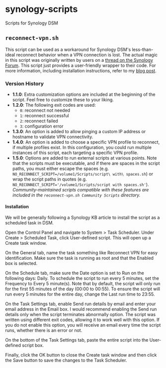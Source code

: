 # synology-scripts

Scripts for Synology DSM

## `reconnect-vpn.sh`

This script can be used as a workaround for Synology DSM's less-than-ideal reconnect behavior when a VPN connection is lost. The actual magic in this script was originally written by users on a [thread on the Synology Forum](https://community.synology.com/enu/forum/17/post/53791). This script just provides a user-friendly wrapper to their code. For more information, including installation instructions, refer to my [blog post](https://blog.harrier.us/reconnecting-a-failed-vpn-connection-on-synology-dsm-6/).

### Version History

- **1.1.0**: Extra customization options are included at the beginning of the script. Feel free to customize these to your liking.
- **1.2.0**: The following exit codes are used:
	- `0`: reconnect not needed
	- `1`: reconnect successful
	- `2`: reconnect failed
	- `3`: configuration error
- **1.3.0**: An option is added to allow pinging a custom IP address or hostname to validate VPN connectivity.
- **1.4.0**: An option is added to choose a specific VPN profile to reconnect, if multiple profiles exist. In this configuration, you could run multiple instances of this script, each targeting a specific VPN profile.
- **1.5.0**: Options are added to run external scripts at various points. Note that the scripts must be executable, and if there are spaces in the script paths, you must either escape the spaces (e.g. `NO_RECONNECT_SCRIPT=/volume1/Scripts/script\ with\ spaces.sh`) or wrap the script paths in quotes (e.g. `NO_RECONNECT_SCRIPT='/volume1/Scripts/script with spaces.sh'`). *Community-maintained scripts compatible with these features are included in the `reconnect-vpn.sh Community Scripts` directory.*


#### Installation

We will be generally following a Synology KB article to install the script as a scheduled task in DSM.

Open the Control Panel and navigate to System > Task Scheduler. Under Create > Scheduled Task, click User-defined script. This will open up a Create task window.

On the General tab, name the task something like Reconnect VPN for easy identification. Make sure the task is running as root and that the Enabled box is selected.

On the Schedule tab, make sure the Date option is set to Run on the following days: Daily. To schedule the script to run every 5 minutes, set the Frequency to Every 5 minute(s). Note that by default, the script will only run for the first 55 minutes of the day (00:00 to 00:55). To ensure the script will run every 5 minutes for the entire day, change the Last run time to 23:55.

On the Task Settings tab, enable Send run details by email and enter your email address in the Email box. I would recommend enabling the Send run details only when the script terminates abnormally option. The script was written using different exit codes, allowing it to work well with this option. If you do not enable this option, you will receive an email every time the script runs, whether there is an error or not.

On the bottom of the Task Settings tab, paste the entire script into the User-defined script box.

Finally, click the OK button to close the Create task window and then click the Save button to save the changes to the Task Scheduler.
